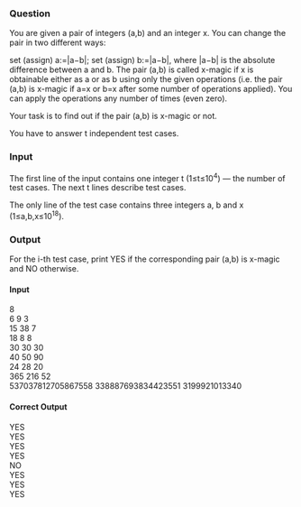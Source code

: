 ### Question
You are given a pair of integers (a,b) and an integer x.
You can change the pair in two different ways:

set (assign) a:=|a−b|;
set (assign) b:=|a−b|,
where |a−b| is the absolute difference between a and b.
The pair (a,b) is called x-magic if x is obtainable either as a or as b using only the given operations (i.e. the pair (a,b) is x-magic if a=x or b=x after some number of operations applied). You can apply the operations any number of times (even zero).

Your task is to find out if the pair (a,b) is x-magic or not.

You have to answer t independent test cases.

### Input
The first line of the input contains one integer t (1≤t≤10<sup>4</sup>) — the number of test cases. The next t lines describe test cases.

The only line of the test case contains three integers a, b and x (1≤a,b,x≤10<sup>18</sup>).

### Output
For the i-th test case, print YES if the corresponding pair (a,b) is x-magic and NO otherwise.

#### Input
8<br>
6 9 3<br>
15 38 7<br>
18 8 8<br>
30 30 30<br>
40 50 90<br>
24 28 20<br>
365 216 52<br>
537037812705867558 338887693834423551 3199921013340<br>

#### Correct Output
YES<br>
YES<br>
YES<br>
YES<br>
NO<br>
YES<br>
YES<br>
YES<br>
